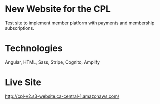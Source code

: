 # New Website for the CPL
Test site to implement member platform with payments and membership subscriptions. 

# Technologies
Angular, HTML, Sass, Stripe, Cognito, Amplify

# Live Site
http://cpl-v2.s3-website.ca-central-1.amazonaws.com/